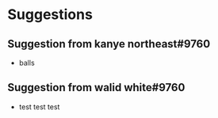 # Suggestions

## Suggestion from kanye northeast#9760
- balls
## Suggestion from walid white#9760
- test test    test